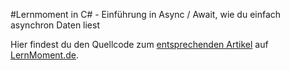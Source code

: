 #Lernmoment in C# - Einführung in Async / Await, wie du einfach asynchron Daten liest

Hier findest du den Quellcode zum [entsprechenden Artikel](http://www.lernmoment.de/csharp-programmieren/einfuehrung-in-async-und-await/) auf [LernMoment.de](http://www.lernmoment.de).